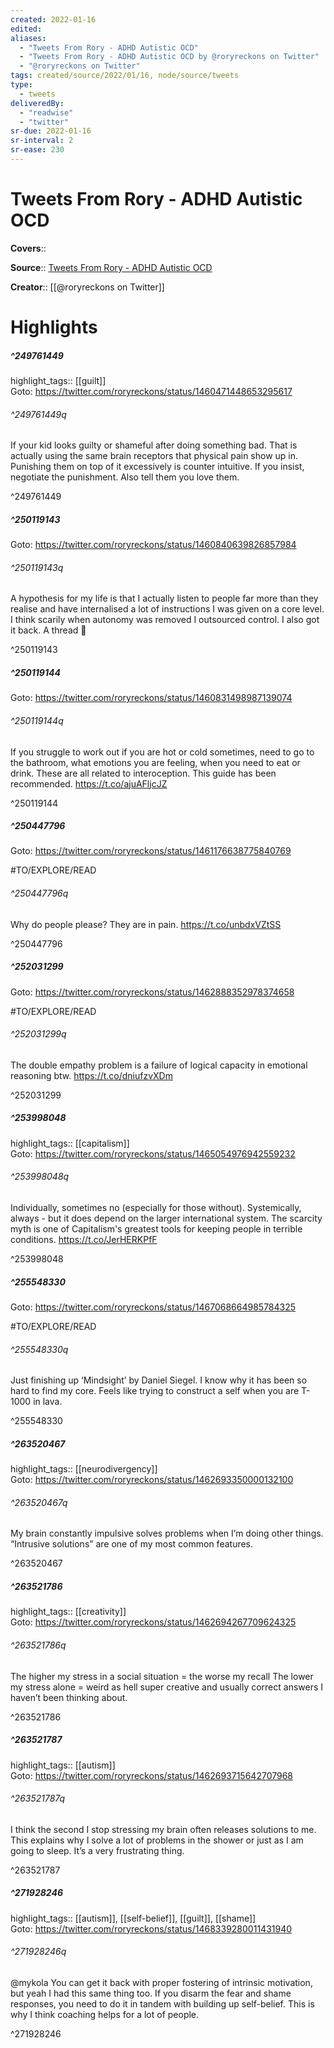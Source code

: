 ```yaml
---
created: 2022-01-16
edited:
aliases:
  - "Tweets From Rory - ADHD Autistic OCD"
  - "Tweets From Rory - ADHD Autistic OCD by @roryreckons on Twitter"
  - "@roryreckons on Twitter"
tags: created/source/2022/01/16, node/source/tweets
type: 
  - tweets
deliveredBy: 
  - "readwise"
  - "twitter"
sr-due: 2022-01-16
sr-interval: 2
sr-ease: 230
---
```

# Tweets From Rory - ADHD Autistic OCD

**Covers**:: 

**Source**:: [Tweets From Rory - ADHD Autistic OCD](https://twitter.com/roryreckons)

**Creator**:: [[@roryreckons on Twitter]]

# Highlights
##### ^249761449

highlight_tags:: [[guilt]]   
Goto: https://twitter.com/roryreckons/status/1460471448653295617  

###### ^249761449q

If your kid looks guilty or shameful after doing something bad. That is actually using the same brain receptors that physical pain show up in. Punishing them on top of it excessively is counter intuitive. If you insist, negotiate the punishment. Also tell them you love them. 

^249761449

##### ^250119143


Goto: https://twitter.com/roryreckons/status/1460840639826857984  

###### ^250119143q

A hypothesis for my life is that I actually listen to people far more than they realise and have internalised a lot of instructions I was given on a core level. I think scarily when autonomy was removed I outsourced control. I also got it back. A thread 🧵 

^250119143

##### ^250119144


Goto: https://twitter.com/roryreckons/status/1460831498987139074  

###### ^250119144q

If you struggle to work out if you are hot or cold sometimes, need to go to the bathroom, what emotions you are feeling, when you need to eat or drink. These are all related to interoception. This guide has been recommended.
https://t.co/ajuAFljcJZ 

^250119144

##### ^250447796


Goto: https://twitter.com/roryreckons/status/1461176638775840769  

#TO/EXPLORE/READ  

###### ^250447796q

Why do people please? They are in pain.
https://t.co/unbdxVZtSS 

^250447796

##### ^252031299


Goto: https://twitter.com/roryreckons/status/1462888352978374658  

#TO/EXPLORE/READ  

###### ^252031299q

The double empathy problem is a failure of logical capacity in emotional reasoning btw.
https://t.co/dniufzvXDm 

^252031299

##### ^253998048

highlight_tags:: [[capitalism]]   
Goto: https://twitter.com/roryreckons/status/1465054976942559232  

###### ^253998048q

Individually, sometimes no (especially for those without).
Systemically, always - but it does depend on the larger international system.
The scarcity myth is one of Capitalism's greatest tools for keeping people in terrible conditions. https://t.co/JerHERKPfF 

^253998048

##### ^255548330


Goto: https://twitter.com/roryreckons/status/1467068664985784325  

#TO/EXPLORE/READ  

###### ^255548330q

Just finishing up ‘Mindsight’ by Daniel Siegel. I know why it has been so hard to find my core. Feels like trying to construct a self when you are T-1000 in lava. 

^255548330

##### ^263520467

highlight_tags:: [[neurodivergency]]   
Goto: https://twitter.com/roryreckons/status/1462693350000132100  

###### ^263520467q

My brain constantly impulsive solves problems when I’m doing other things. 
“Intrusive solutions” are one of my most common features. 

^263520467

##### ^263521786

highlight_tags:: [[creativity]]   
Goto: https://twitter.com/roryreckons/status/1462694267709624325  

###### ^263521786q

The higher my stress in a social situation = the worse my recall
The lower my stress alone = weird as hell super creative and usually correct answers I haven’t been thinking about. 

^263521786

##### ^263521787

highlight_tags:: [[autism]]   
Goto: https://twitter.com/roryreckons/status/1462693715642707968  

###### ^263521787q

I think the second I stop stressing my brain often releases solutions to me. This explains why I solve a lot of problems in the shower or just as I am going to sleep. It’s a very frustrating thing. 

^263521787

##### ^271928246

highlight_tags:: [[autism]], [[self-belief]], [[guilt]], [[shame]]   
Goto: https://twitter.com/roryreckons/status/1468339280011431940  

###### ^271928246q

@mykola You can get it back with proper fostering of intrinsic motivation, but yeah I had this same thing too. If you disarm the fear and shame responses, you need to do it in tandem with building up self-belief. This is why I think coaching helps for a lot of people. 

^271928246

